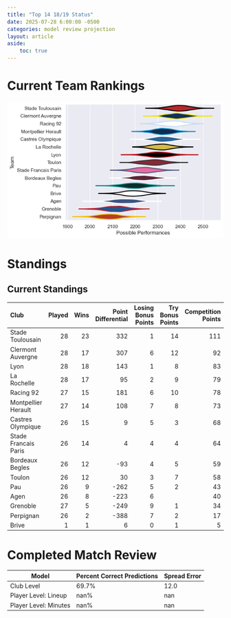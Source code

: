 ```yaml
---  
title: "Top 14 18/19 Status"  
date: 2025-07-28 6:00:00 -0500  
categories: model review projection  
layout: article  
aside:  
    toc: true  
---
```

# Current Team Rankings


![Club Rankings](plots/rankings_Top_14_1819.png)
# Standings

## Current Standings


| Club                 |   Played |   Wins |   Point Differential |   Losing Bonus Points |   Try Bonus Points |   Competition Points |
|:---------------------|---------:|-------:|---------------------:|----------------------:|-------------------:|---------------------:|
| Stade Toulousain     |       28 |     23 |                  332 |                     1 |                 14 |                  111 |
| Clermont Auvergne    |       28 |     17 |                  307 |                     6 |                 12 |                   92 |
| Lyon                 |       28 |     18 |                  143 |                     1 |                  8 |                   83 |
| La Rochelle          |       28 |     17 |                   95 |                     2 |                  9 |                   79 |
| Racing 92            |       27 |     15 |                  181 |                     6 |                 10 |                   78 |
| Montpellier Herault  |       27 |     14 |                  108 |                     7 |                  8 |                   73 |
| Castres Olympique    |       26 |     15 |                    9 |                     5 |                  3 |                   68 |
| Stade Francais Paris |       26 |     14 |                    4 |                     4 |                  4 |                   64 |
| Bordeaux Begles      |       26 |     12 |                  -93 |                     4 |                  5 |                   59 |
| Toulon               |       26 |     12 |                   30 |                     3 |                  7 |                   58 |
| Pau                  |       26 |      9 |                 -262 |                     5 |                  2 |                   43 |
| Agen                 |       26 |      8 |                 -223 |                     6 |                    |                   40 |
| Grenoble             |       27 |      5 |                 -249 |                     9 |                  1 |                   34 |
| Perpignan            |       26 |      2 |                 -388 |                     7 |                  2 |                   17 |
| Brive                |        1 |      1 |                    6 |                     0 |                  1 |                    5 |



# Completed Match Review


| Model | Percent Correct Predictions | Spread Error |
| ------ | ------ | ------ |
| Club Level | 69.7% | 12.0 |
| Player Level: Lineup | nan% | nan |
| Player Level: Minutes | nan% | nan |

